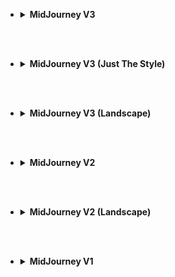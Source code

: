 - <details><summary><b>MidJourney V3</summary></b><p><div align="center">

	<h3><pre>MidJourney V3</pre></h3>

	<br>

	<a href="https://github.com/willwulfken/MidJourney-Styles-and-Keywords-Reference/blob/main/Pages/MJ_V3/Style_Pages/Themes.md"><picture>
	<source media="(prefers-color-scheme: dark)" srcset="https://github.com/willwulfken/MidJourney-Styles-and-Keywords-Reference/blob/main/Images/Repo_Parts/Buttons/Mini_Style_Buttons/button_style_themes.png?raw=true" width = 190>
	<source media="(prefers-color-scheme: light)" srcset="https://github.com/willwulfken/MidJourney-Styles-and-Keywords-Reference/blob/main/Images/Repo_Parts/Buttons/Mini_Style_Buttons/button_style_themes_light.png?raw=true" width = 190>
	<img alt="🎭 Themes" src="https://github.com/willwulfken/MidJourney-Styles-and-Keywords-Reference/blob/main/Images/Repo_Parts/Buttons/Mini_Style_Buttons/button_style_themes.png?raw=true" width = 190>
	</picture></a>
	<a href="https://github.com/willwulfken/MidJourney-Styles-and-Keywords-Reference/blob/main/Pages/MJ_V3/Style_Pages/Design_Styles.md"><picture>
	<source media="(prefers-color-scheme: dark)" srcset="https://github.com/willwulfken/MidJourney-Styles-and-Keywords-Reference/blob/main/Images/Repo_Parts/Buttons/Mini_Style_Buttons/button_style_design_styles.png?raw=true" width = 190>
	<source media="(prefers-color-scheme: light)" srcset="https://github.com/willwulfken/MidJourney-Styles-and-Keywords-Reference/blob/main/Images/Repo_Parts/Buttons/Mini_Style_Buttons/button_style_design_styles_light.png?raw=true" width = 190>
	<img alt="🖼 Design Styles" src="https://github.com/willwulfken/MidJourney-Styles-and-Keywords-Reference/blob/main/Images/Repo_Parts/Buttons/Mini_Style_Buttons/button_style_design_styles.png?raw=true" width = 190>
	</picture></a>
	<a href="https://github.com/willwulfken/MidJourney-Styles-and-Keywords-Reference/blob/main/Pages/MJ_V3/Style_Pages/Digital.md"><picture>
	<source media="(prefers-color-scheme: dark)" srcset="https://github.com/willwulfken/MidJourney-Styles-and-Keywords-Reference/blob/main/Images/Repo_Parts/Buttons/Mini_Style_Buttons/button_style_digital.png?raw=true" width = 190>
	<source media="(prefers-color-scheme: light)" srcset="https://github.com/willwulfken/MidJourney-Styles-and-Keywords-Reference/blob/main/Images/Repo_Parts/Buttons/Mini_Style_Buttons/button_style_digital_light.png?raw=true" width = 190>
	<img alt="🖥 Digital" src="https://github.com/willwulfken/MidJourney-Styles-and-Keywords-Reference/blob/main/Images/Repo_Parts/Buttons/Mini_Style_Buttons/button_style_digital.png?raw=true" width = 190>
	</picture></a>
	<br>
	<a href="https://github.com/willwulfken/MidJourney-Styles-and-Keywords-Reference/blob/main/Pages/MJ_V3/Style_Pages/Artists.md"><picture>
	<source media="(prefers-color-scheme: dark)" srcset="https://github.com/willwulfken/MidJourney-Styles-and-Keywords-Reference/blob/main/Images/Repo_Parts/Buttons/Mini_Style_Buttons/button_style_artists.png?raw=true" width = 190>
	<source media="(prefers-color-scheme: light)" srcset="https://github.com/willwulfken/MidJourney-Styles-and-Keywords-Reference/blob/main/Images/Repo_Parts/Buttons/Mini_Style_Buttons/button_style_artists_light.png?raw=true" width = 190>
	<img alt="📔 Artists" src="https://github.com/willwulfken/MidJourney-Styles-and-Keywords-Reference/blob/main/Images/Repo_Parts/Buttons/Mini_Style_Buttons/button_style_artists.png?raw=true" width = 190>
	</picture></a>
	<a href="https://github.com/willwulfken/MidJourney-Styles-and-Keywords-Reference/blob/main/Pages/MJ_V3/Style_Pages/Drawing_and_Art_Mediums.md"><picture>
	<source media="(prefers-color-scheme: dark)" srcset="https://github.com/willwulfken/MidJourney-Styles-and-Keywords-Reference/blob/main/Images/Repo_Parts/Buttons/Mini_Style_Buttons/button_style_drawing_and_art_mediums.png?raw=true" width = 190>
	<source media="(prefers-color-scheme: light)" srcset="https://github.com/willwulfken/MidJourney-Styles-and-Keywords-Reference/blob/main/Images/Repo_Parts/Buttons/Mini_Style_Buttons/button_style_drawing_and_art_mediums_light.png?raw=true" width = 190>
	<img alt="🖌 Drawing and Art Mediums" src="https://github.com/willwulfken/MidJourney-Styles-and-Keywords-Reference/blob/main/Images/Repo_Parts/Buttons/Mini_Style_Buttons/button_style_drawing_and_art_mediums.png?raw=true" width = 190>
	</picture></a>
	<a href="https://github.com/willwulfken/MidJourney-Styles-and-Keywords-Reference/blob/main/Pages/MJ_V3/Style_Pages/Colors_and_Palettes.md"><picture>
	<source media="(prefers-color-scheme: dark)" srcset="https://github.com/willwulfken/MidJourney-Styles-and-Keywords-Reference/blob/main/Images/Repo_Parts/Buttons/Mini_Style_Buttons/button_style_colors_and_palettes.png?raw=true" width = 190>
	<source media="(prefers-color-scheme: light)" srcset="https://github.com/willwulfken/MidJourney-Styles-and-Keywords-Reference/blob/main/Images/Repo_Parts/Buttons/Mini_Style_Buttons/button_style_colors_and_palettes_light.png?raw=true" width = 190>
	<img alt="🎨 Colors and Palettes" src="https://github.com/willwulfken/MidJourney-Styles-and-Keywords-Reference/blob/main/Images/Repo_Parts/Buttons/Mini_Style_Buttons/button_style_colors_and_palettes.png?raw=true" width = 190>
	</picture></a>
	<br>
	<a href="https://github.com/willwulfken/MidJourney-Styles-and-Keywords-Reference/blob/main/Pages/MJ_V3/Style_Pages/Materials.md"><picture>
	<source media="(prefers-color-scheme: dark)" srcset="https://github.com/willwulfken/MidJourney-Styles-and-Keywords-Reference/blob/main/Images/Repo_Parts/Buttons/Mini_Style_Buttons/button_style_materials.png?raw=true" width = 190>
	<source media="(prefers-color-scheme: light)" srcset="https://github.com/willwulfken/MidJourney-Styles-and-Keywords-Reference/blob/main/Images/Repo_Parts/Buttons/Mini_Style_Buttons/button_style_materials_light.png?raw=true" width = 190>
	<img alt="🧱 Materials" src="https://github.com/willwulfken/MidJourney-Styles-and-Keywords-Reference/blob/main/Images/Repo_Parts/Buttons/Mini_Style_Buttons/button_style_materials.png?raw=true" width = 190>
	</picture></a>
	<a href="https://github.com/willwulfken/MidJourney-Styles-and-Keywords-Reference/blob/main/Pages/MJ_V3/Style_Pages/Objects_and_Animals.md"><picture>
	<source media="(prefers-color-scheme: dark)" srcset="https://github.com/willwulfken/MidJourney-Styles-and-Keywords-Reference/blob/main/Images/Repo_Parts/Buttons/Mini_Style_Buttons/button_style_objects_and_animals.png?raw=true" width = 190>
	<source media="(prefers-color-scheme: light)" srcset="https://github.com/willwulfken/MidJourney-Styles-and-Keywords-Reference/blob/main/Images/Repo_Parts/Buttons/Mini_Style_Buttons/button_style_objects_and_animals_light.png?raw=true" width = 190>
	<img alt="🎷 Objects and Animals" src="https://github.com/willwulfken/MidJourney-Styles-and-Keywords-Reference/blob/main/Images/Repo_Parts/Buttons/Mini_Style_Buttons/button_style_objects_and_animals.png?raw=true" width = 190>
	</picture></a>
	<a href="https://github.com/willwulfken/MidJourney-Styles-and-Keywords-Reference/blob/main/Pages/MJ_V3/Style_Pages/Material_Properties.md"><picture>
	<source media="(prefers-color-scheme: dark)" srcset="https://github.com/willwulfken/MidJourney-Styles-and-Keywords-Reference/blob/main/Images/Repo_Parts/Buttons/Mini_Style_Buttons/button_style_material_properties.png?raw=true" width = 190>
	<source media="(prefers-color-scheme: light)" srcset="https://github.com/willwulfken/MidJourney-Styles-and-Keywords-Reference/blob/main/Images/Repo_Parts/Buttons/Mini_Style_Buttons/button_style_material_properties_light.png?raw=true" width = 190>
	<img alt="📦 Material Properties" src="https://github.com/willwulfken/MidJourney-Styles-and-Keywords-Reference/blob/main/Images/Repo_Parts/Buttons/Mini_Style_Buttons/button_style_material_properties.png?raw=true" width = 190>
	</picture></a>
	<br>
	<a href="https://github.com/willwulfken/MidJourney-Styles-and-Keywords-Reference/blob/main/Pages/MJ_V3/Style_Pages/Lighting.md"><picture>
	<source media="(prefers-color-scheme: dark)" srcset="https://github.com/willwulfken/MidJourney-Styles-and-Keywords-Reference/blob/main/Images/Repo_Parts/Buttons/Mini_Style_Buttons/button_style_lighting.png?raw=true" width = 190>
	<source media="(prefers-color-scheme: light)" srcset="https://github.com/willwulfken/MidJourney-Styles-and-Keywords-Reference/blob/main/Images/Repo_Parts/Buttons/Mini_Style_Buttons/button_style_lighting_light.png?raw=true" width = 190>
	<img alt="💡 Lighting" src="https://github.com/willwulfken/MidJourney-Styles-and-Keywords-Reference/blob/main/Images/Repo_Parts/Buttons/Mini_Style_Buttons/button_style_lighting.png?raw=true" width = 190>
	</picture></a>
	<a href="https://github.com/willwulfken/MidJourney-Styles-and-Keywords-Reference/blob/main/Pages/MJ_V3/Style_Pages/SFX_and_Shaders.md"><picture>
	<source media="(prefers-color-scheme: dark)" srcset="https://github.com/willwulfken/MidJourney-Styles-and-Keywords-Reference/blob/main/Images/Repo_Parts/Buttons/Mini_Style_Buttons/button_style_sfx.png?raw=true" width = 190>
	<source media="(prefers-color-scheme: light)" srcset="https://github.com/willwulfken/MidJourney-Styles-and-Keywords-Reference/blob/main/Images/Repo_Parts/Buttons/Mini_Style_Buttons/button_style_sfx_light.png?raw=true" width = 190>
	<img alt="🌈 SFX and Shaders" src="https://github.com/willwulfken/MidJourney-Styles-and-Keywords-Reference/blob/main/Images/Repo_Parts/Buttons/Mini_Style_Buttons/button_style_sfx.png?raw=true" width = 190>
	</picture></a>
	<a href="https://github.com/willwulfken/MidJourney-Styles-and-Keywords-Reference/blob/main/Pages/MJ_V3/Style_Pages/Dimensionality.md"><picture>
	<source media="(prefers-color-scheme: dark)" srcset="https://github.com/willwulfken/MidJourney-Styles-and-Keywords-Reference/blob/main/Images/Repo_Parts/Buttons/Mini_Style_Buttons/button_style_dimensionality.png?raw=true" width = 190>
	<source media="(prefers-color-scheme: light)" srcset="https://github.com/willwulfken/MidJourney-Styles-and-Keywords-Reference/blob/main/Images/Repo_Parts/Buttons/Mini_Style_Buttons/button_style_dimensionality_light.png?raw=true" width = 190>
	<img alt="🌌 Dimensionality" src="https://github.com/willwulfken/MidJourney-Styles-and-Keywords-Reference/blob/main/Images/Repo_Parts/Buttons/Mini_Style_Buttons/button_style_dimensionality.png?raw=true" width = 190>
	</picture></a>
	<br>
	<a href="https://github.com/willwulfken/MidJourney-Styles-and-Keywords-Reference/blob/main/Pages/MJ_V3/Style_Pages/Camera.md"><picture>
	<source media="(prefers-color-scheme: dark)" srcset="https://github.com/willwulfken/MidJourney-Styles-and-Keywords-Reference/blob/main/Images/Repo_Parts/Buttons/Mini_Style_Buttons/button_style_camera.png?raw=true" width = 190>
	<source media="(prefers-color-scheme: light)" srcset="https://github.com/willwulfken/MidJourney-Styles-and-Keywords-Reference/blob/main/Images/Repo_Parts/Buttons/Mini_Style_Buttons/button_style_camera_light.png?raw=true" width = 190>
	<img alt="📷 Camera, Film, and Lenses" src="https://github.com/willwulfken/MidJourney-Styles-and-Keywords-Reference/blob/main/Images/Repo_Parts/Buttons/Mini_Style_Buttons/button_style_camera.png?raw=true" width = 190>
	</picture></a>
	<a href="https://github.com/willwulfken/MidJourney-Styles-and-Keywords-Reference/blob/main/Pages/MJ_V3/Style_Pages/Perspective.md"><picture>
	<source media="(prefers-color-scheme: dark)" srcset="https://github.com/willwulfken/MidJourney-Styles-and-Keywords-Reference/blob/main/Images/Repo_Parts/Buttons/Mini_Style_Buttons/button_style_perspective.png?raw=true" width = 190>
	<source media="(prefers-color-scheme: light)" srcset="https://github.com/willwulfken/MidJourney-Styles-and-Keywords-Reference/blob/main/Images/Repo_Parts/Buttons/Mini_Style_Buttons/button_style_perspective_light.png?raw=true" width = 190>
	<img alt="🛤️ Perspective" src="https://github.com/willwulfken/MidJourney-Styles-and-Keywords-Reference/blob/main/Images/Repo_Parts/Buttons/Mini_Style_Buttons/button_style_perspective.png?raw=true" width = 190>
	</picture></a>
	<a href="https://github.com/willwulfken/MidJourney-Styles-and-Keywords-Reference/blob/main/Pages/MJ_V3/Style_Pages/TV_and_Movies.md"><picture>
	<source media="(prefers-color-scheme: dark)" srcset="https://github.com/willwulfken/MidJourney-Styles-and-Keywords-Reference/blob/main/Images/Repo_Parts/Buttons/Mini_Style_Buttons/button_style_tv_and_movies.png?raw=true" width = 190>
	<source media="(prefers-color-scheme: light)" srcset="https://github.com/willwulfken/MidJourney-Styles-and-Keywords-Reference/blob/main/Images/Repo_Parts/Buttons/Mini_Style_Buttons/button_style_tv_and_movies_light.png?raw=true" width = 190>
	<img alt="🎬 TV Shows and Movies" src="https://github.com/willwulfken/MidJourney-Styles-and-Keywords-Reference/blob/main/Images/Repo_Parts/Buttons/Mini_Style_Buttons/button_style_tv_and_movies.png?raw=true" width = 190>
	</picture></a>
	<br>
	<a href="https://github.com/willwulfken/MidJourney-Styles-and-Keywords-Reference/blob/main/Pages/MJ_V3/Style_Pages/Geometry.md"><picture>
	<source media="(prefers-color-scheme: dark)" srcset="https://github.com/willwulfken/MidJourney-Styles-and-Keywords-Reference/blob/main/Images/Repo_Parts/Buttons/Mini_Style_Buttons/button_style_geometry.png?raw=true" width = 190>
	<source media="(prefers-color-scheme: light)" srcset="https://github.com/willwulfken/MidJourney-Styles-and-Keywords-Reference/blob/main/Images/Repo_Parts/Buttons/Mini_Style_Buttons/button_style_geometry_light.png?raw=true" width = 190>
	<img alt="💠 Geometry" src="https://github.com/willwulfken/MidJourney-Styles-and-Keywords-Reference/blob/main/Images/Repo_Parts/Buttons/Mini_Style_Buttons/button_style_geometry.png?raw=true" width = 190>
	</picture></a>
	<a href="https://github.com/willwulfken/MidJourney-Styles-and-Keywords-Reference/blob/main/Pages/MJ_V3/Style_Pages/Structural_Modification.md"><picture>
	<source media="(prefers-color-scheme: dark)" srcset="https://github.com/willwulfken/MidJourney-Styles-and-Keywords-Reference/blob/main/Images/Repo_Parts/Buttons/Mini_Style_Buttons/button_style_structural_modification.png?raw=true" width = 190>
	<source media="(prefers-color-scheme: light)" srcset="https://github.com/willwulfken/MidJourney-Styles-and-Keywords-Reference/blob/main/Images/Repo_Parts/Buttons/Mini_Style_Buttons/button_style_structural_modification_light.png?raw=true" width = 190>
	<img alt="♻ Structural Modification" src="https://github.com/willwulfken/MidJourney-Styles-and-Keywords-Reference/blob/main/Images/Repo_Parts/Buttons/Mini_Style_Buttons/button_style_structural_modification.png?raw=true" width = 190>
	</picture></a>
	<a href="https://github.com/willwulfken/MidJourney-Styles-and-Keywords-Reference/blob/main/Pages/MJ_V3/Style_Pages/Intangibles.md"><picture>
	<source media="(prefers-color-scheme: dark)" srcset="https://github.com/willwulfken/MidJourney-Styles-and-Keywords-Reference/blob/main/Images/Repo_Parts/Buttons/Mini_Style_Buttons/button_style_intangibles.png?raw=true" width = 190>
	<source media="(prefers-color-scheme: light)" srcset="https://github.com/willwulfken/MidJourney-Styles-and-Keywords-Reference/blob/main/Images/Repo_Parts/Buttons/Mini_Style_Buttons/button_style_intangibles_light.png?raw=true" width = 190>
	<img alt="➰ Intangibles" src="https://github.com/willwulfken/MidJourney-Styles-and-Keywords-Reference/blob/main/Images/Repo_Parts/Buttons/Mini_Style_Buttons/button_style_intangibles.png?raw=true" width = 190>
	</picture></a>
	<br>
	<a href="https://github.com/willwulfken/MidJourney-Styles-and-Keywords-Reference/blob/main/Pages/MJ_V3/Style_Pages/Combinations.md"><picture>
	<source media="(prefers-color-scheme: dark)" srcset="https://github.com/willwulfken/MidJourney-Styles-and-Keywords-Reference/blob/main/Images/Repo_Parts/Buttons/Mini_Style_Buttons/Differed_Lengths/button_combinations_half.png?raw=true" width = 288>
	<source media="(prefers-color-scheme: light)" srcset="https://github.com/willwulfken/MidJourney-Styles-and-Keywords-Reference/blob/main/Images/Repo_Parts/Buttons/Mini_Style_Buttons/Differed_Lengths/button_combinations_half_light.png?raw=true" width = 288>
	<img alt="🖇🎰 Combinations" src="https://github.com/willwulfken/MidJourney-Styles-and-Keywords-Reference/blob/main/Images/Repo_Parts/Buttons/Mini_Style_Buttons/Differed_Lengths/button_combinations_half.png?raw=true" width = 288>
	</picture></a>
	<a href="https://github.com/willwulfken/MidJourney-Styles-and-Keywords-Reference/blob/main/Pages/MJ_V3/Style_Pages/Experimental.md"><picture>
	<source media="(prefers-color-scheme: dark)" srcset="https://github.com/willwulfken/MidJourney-Styles-and-Keywords-Reference/blob/main/Images/Repo_Parts/Buttons/Mini_Style_Buttons/Differed_Lengths/button_style_experimental_half.png?raw=true" width = 288>
	<source media="(prefers-color-scheme: light)" srcset="https://github.com/willwulfken/MidJourney-Styles-and-Keywords-Reference/blob/main/Images/Repo_Parts/Buttons/Mini_Style_Buttons/Differed_Lengths/button_style_experimental_half_light.png?raw=true" width = 288>
	<img alt="🧪 Experimental" src="https://github.com/willwulfken/MidJourney-Styles-and-Keywords-Reference/blob/main/Images/Repo_Parts/Buttons/Mini_Style_Buttons/Differed_Lengths/button_style_experimental_half.png?raw=true" width = 288>
	</picture></a>
	<br>
	<a href="https://github.com/willwulfken/MidJourney-Styles-and-Keywords-Reference/blob/main/Pages/MJ_V3/Style_Pages/Miscellaneous.md"><picture>
	<source media="(prefers-color-scheme: dark)" srcset="https://github.com/willwulfken/MidJourney-Styles-and-Keywords-Reference/blob/main/Images/Repo_Parts/Buttons/Mini_Style_Buttons/button_style_miscellaneous.png?raw=true" width = 580>
	<source media="(prefers-color-scheme: light)" srcset="https://github.com/willwulfken/MidJourney-Styles-and-Keywords-Reference/blob/main/Images/Repo_Parts/Buttons/Mini_Style_Buttons/button_style_miscellaneous_light.png?raw=true" width = 580>
	<img alt="🎛 Miscellaneous" src="https://github.com/willwulfken/MidJourney-Styles-and-Keywords-Reference/blob/main/Images/Repo_Parts/Buttons/Mini_Style_Buttons/button_style_miscellaneous.png?raw=true" width = 580>
	</picture></a>

</div></p></details>



<br><br>



- <details><summary><b>MidJourney V3 (Just The Style)</summary></b><p><div align="center">

  <h3><pre>MidJourney V3 (Just The Style)</pre></h3>

	<br>

	<a href="https://github.com/willwulfken/MidJourney-Styles-and-Keywords-Reference/blob/main/Pages/MJ_V3/Just_The_Style/Style_Pages/Themes.md"><picture>
	<source media="(prefers-color-scheme: dark)" srcset="https://github.com/willwulfken/MidJourney-Styles-and-Keywords-Reference/blob/main/Images/Repo_Parts/Buttons/Mini_Style_Buttons/button_style_themes.png?raw=true" width = 190>
	<source media="(prefers-color-scheme: light)" srcset="https://github.com/willwulfken/MidJourney-Styles-and-Keywords-Reference/blob/main/Images/Repo_Parts/Buttons/Mini_Style_Buttons/button_style_themes_light.png?raw=true" width = 190>
	<img alt="🎭 Themes" src="https://github.com/willwulfken/MidJourney-Styles-and-Keywords-Reference/blob/main/Images/Repo_Parts/Buttons/Mini_Style_Buttons/button_style_themes.png?raw=true" width = 190>
	</picture></a>
	<a href="https://github.com/willwulfken/MidJourney-Styles-and-Keywords-Reference/blob/main/Pages/MJ_V3/Just_The_Style/Style_Pages/Design_Styles.md"><picture>
	<source media="(prefers-color-scheme: dark)" srcset="https://github.com/willwulfken/MidJourney-Styles-and-Keywords-Reference/blob/main/Images/Repo_Parts/Buttons/Mini_Style_Buttons/button_style_design_styles.png?raw=true" width = 190>
	<source media="(prefers-color-scheme: light)" srcset="https://github.com/willwulfken/MidJourney-Styles-and-Keywords-Reference/blob/main/Images/Repo_Parts/Buttons/Mini_Style_Buttons/button_style_design_styles_light.png?raw=true" width = 190>
	<img alt="🖼 Design Styles" src="https://github.com/willwulfken/MidJourney-Styles-and-Keywords-Reference/blob/main/Images/Repo_Parts/Buttons/Mini_Style_Buttons/button_style_design_styles.png?raw=true" width = 190>
	</picture></a>
	<a href="https://github.com/willwulfken/MidJourney-Styles-and-Keywords-Reference/blob/main/Pages/MJ_V3/Just_The_Style/Style_Pages/Digital.md"><picture>
	<source media="(prefers-color-scheme: dark)" srcset="https://github.com/willwulfken/MidJourney-Styles-and-Keywords-Reference/blob/main/Images/Repo_Parts/Buttons/Mini_Style_Buttons/button_style_digital.png?raw=true" width = 190>
	<source media="(prefers-color-scheme: light)" srcset="https://github.com/willwulfken/MidJourney-Styles-and-Keywords-Reference/blob/main/Images/Repo_Parts/Buttons/Mini_Style_Buttons/button_style_digital_light.png?raw=true" width = 190>
	<img alt="🖥 Digital" src="https://github.com/willwulfken/MidJourney-Styles-and-Keywords-Reference/blob/main/Images/Repo_Parts/Buttons/Mini_Style_Buttons/button_style_digital.png?raw=true" width = 190>
	</picture></a>
	<br>
	<a href="https://github.com/willwulfken/MidJourney-Styles-and-Keywords-Reference/blob/main/Pages/MJ_V3/Just_The_Style/Style_Pages/Artists.md"><picture>
	<source media="(prefers-color-scheme: dark)" srcset="https://github.com/willwulfken/MidJourney-Styles-and-Keywords-Reference/blob/main/Images/Repo_Parts/Buttons/Mini_Style_Buttons/button_style_artists.png?raw=true" width = 190>
	<source media="(prefers-color-scheme: light)" srcset="https://github.com/willwulfken/MidJourney-Styles-and-Keywords-Reference/blob/main/Images/Repo_Parts/Buttons/Mini_Style_Buttons/button_style_artists_light.png?raw=true" width = 190>
	<img alt="📔 Artists" src="https://github.com/willwulfken/MidJourney-Styles-and-Keywords-Reference/blob/main/Images/Repo_Parts/Buttons/Mini_Style_Buttons/button_style_artists.png?raw=true" width = 190>
	</picture></a>
	<a href="https://github.com/willwulfken/MidJourney-Styles-and-Keywords-Reference/blob/main/Pages/MJ_V3/Just_The_Style/Style_Pages/Drawing_and_Art_Mediums.md"><picture>
	<source media="(prefers-color-scheme: dark)" srcset="https://github.com/willwulfken/MidJourney-Styles-and-Keywords-Reference/blob/main/Images/Repo_Parts/Buttons/Mini_Style_Buttons/button_style_drawing_and_art_mediums.png?raw=true" width = 190>
	<source media="(prefers-color-scheme: light)" srcset="https://github.com/willwulfken/MidJourney-Styles-and-Keywords-Reference/blob/main/Images/Repo_Parts/Buttons/Mini_Style_Buttons/button_style_drawing_and_art_mediums_light.png?raw=true" width = 190>
	<img alt="🖌 Drawing and Art Mediums" src="https://github.com/willwulfken/MidJourney-Styles-and-Keywords-Reference/blob/main/Images/Repo_Parts/Buttons/Mini_Style_Buttons/button_style_drawing_and_art_mediums.png?raw=true" width = 190>
	</picture></a>
	<a href="https://github.com/willwulfken/MidJourney-Styles-and-Keywords-Reference/blob/main/Pages/MJ_V3/Just_The_Style/Style_Pages/Colors_and_Palettes.md"><picture>
	<source media="(prefers-color-scheme: dark)" srcset="https://github.com/willwulfken/MidJourney-Styles-and-Keywords-Reference/blob/main/Images/Repo_Parts/Buttons/Mini_Style_Buttons/button_style_colors_and_palettes.png?raw=true" width = 190>
	<source media="(prefers-color-scheme: light)" srcset="https://github.com/willwulfken/MidJourney-Styles-and-Keywords-Reference/blob/main/Images/Repo_Parts/Buttons/Mini_Style_Buttons/button_style_colors_and_palettes_light.png?raw=true" width = 190>
	<img alt="🎨 Colors and Palettes" src="https://github.com/willwulfken/MidJourney-Styles-and-Keywords-Reference/blob/main/Images/Repo_Parts/Buttons/Mini_Style_Buttons/button_style_colors_and_palettes.png?raw=true" width = 190>
	</picture></a>
	<br>
	<a href="https://github.com/willwulfken/MidJourney-Styles-and-Keywords-Reference/blob/main/Pages/MJ_V3/Just_The_Style/Style_Pages/Materials.md"><picture>
	<source media="(prefers-color-scheme: dark)" srcset="https://github.com/willwulfken/MidJourney-Styles-and-Keywords-Reference/blob/main/Images/Repo_Parts/Buttons/Mini_Style_Buttons/button_style_materials.png?raw=true" width = 190>
	<source media="(prefers-color-scheme: light)" srcset="https://github.com/willwulfken/MidJourney-Styles-and-Keywords-Reference/blob/main/Images/Repo_Parts/Buttons/Mini_Style_Buttons/button_style_materials_light.png?raw=true" width = 190>
	<img alt="🧱 Materials" src="https://github.com/willwulfken/MidJourney-Styles-and-Keywords-Reference/blob/main/Images/Repo_Parts/Buttons/Mini_Style_Buttons/button_style_materials.png?raw=true" width = 190>
	</picture></a>
	<a href="https://github.com/willwulfken/MidJourney-Styles-and-Keywords-Reference/blob/main/Pages/MJ_V3/Just_The_Style/Style_Pages/Objects_and_Animals.md"><picture>
	<source media="(prefers-color-scheme: dark)" srcset="https://github.com/willwulfken/MidJourney-Styles-and-Keywords-Reference/blob/main/Images/Repo_Parts/Buttons/Mini_Style_Buttons/button_style_objects_and_animals.png?raw=true" width = 190>
	<source media="(prefers-color-scheme: light)" srcset="https://github.com/willwulfken/MidJourney-Styles-and-Keywords-Reference/blob/main/Images/Repo_Parts/Buttons/Mini_Style_Buttons/button_style_objects_and_animals_light.png?raw=true" width = 190>
	<img alt="🎷 Objects and Animals" src="https://github.com/willwulfken/MidJourney-Styles-and-Keywords-Reference/blob/main/Images/Repo_Parts/Buttons/Mini_Style_Buttons/button_style_objects_and_animals.png?raw=true" width = 190>
	</picture></a>
	<a href="https://github.com/willwulfken/MidJourney-Styles-and-Keywords-Reference/blob/main/Pages/MJ_V3/Just_The_Style/Style_Pages/Material_Properties.md"><picture>
	<source media="(prefers-color-scheme: dark)" srcset="https://github.com/willwulfken/MidJourney-Styles-and-Keywords-Reference/blob/main/Images/Repo_Parts/Buttons/Mini_Style_Buttons/button_style_material_properties.png?raw=true" width = 190>
	<source media="(prefers-color-scheme: light)" srcset="https://github.com/willwulfken/MidJourney-Styles-and-Keywords-Reference/blob/main/Images/Repo_Parts/Buttons/Mini_Style_Buttons/button_style_material_properties_light.png?raw=true" width = 190>
	<img alt="📦 Material Properties" src="https://github.com/willwulfken/MidJourney-Styles-and-Keywords-Reference/blob/main/Images/Repo_Parts/Buttons/Mini_Style_Buttons/button_style_material_properties.png?raw=true" width = 190>
	</picture></a>
	<br>
	<a href="https://github.com/willwulfken/MidJourney-Styles-and-Keywords-Reference/blob/main/Pages/MJ_V3/Just_The_Style/Style_Pages/Lighting.md"><picture>
	<source media="(prefers-color-scheme: dark)" srcset="https://github.com/willwulfken/MidJourney-Styles-and-Keywords-Reference/blob/main/Images/Repo_Parts/Buttons/Mini_Style_Buttons/button_style_lighting.png?raw=true" width = 190>
	<source media="(prefers-color-scheme: light)" srcset="https://github.com/willwulfken/MidJourney-Styles-and-Keywords-Reference/blob/main/Images/Repo_Parts/Buttons/Mini_Style_Buttons/button_style_lighting_light.png?raw=true" width = 190>
	<img alt="💡 Lighting" src="https://github.com/willwulfken/MidJourney-Styles-and-Keywords-Reference/blob/main/Images/Repo_Parts/Buttons/Mini_Style_Buttons/button_style_lighting.png?raw=true" width = 190>
	</picture></a>
	<a href="https://github.com/willwulfken/MidJourney-Styles-and-Keywords-Reference/blob/main/Pages/MJ_V3/Just_The_Style/Style_Pages/SFX_and_Shaders.md"><picture>
	<source media="(prefers-color-scheme: dark)" srcset="https://github.com/willwulfken/MidJourney-Styles-and-Keywords-Reference/blob/main/Images/Repo_Parts/Buttons/Mini_Style_Buttons/button_style_sfx.png?raw=true" width = 190>
	<source media="(prefers-color-scheme: light)" srcset="https://github.com/willwulfken/MidJourney-Styles-and-Keywords-Reference/blob/main/Images/Repo_Parts/Buttons/Mini_Style_Buttons/button_style_sfx_light.png?raw=true" width = 190>
	<img alt="🌈 SFX and Shaders" src="https://github.com/willwulfken/MidJourney-Styles-and-Keywords-Reference/blob/main/Images/Repo_Parts/Buttons/Mini_Style_Buttons/button_style_sfx.png?raw=true" width = 190>
	</picture></a>
	<a href="https://github.com/willwulfken/MidJourney-Styles-and-Keywords-Reference/blob/main/Pages/MJ_V3/Just_The_Style/Style_Pages/Dimensionality.md"><picture>
	<source media="(prefers-color-scheme: dark)" srcset="https://github.com/willwulfken/MidJourney-Styles-and-Keywords-Reference/blob/main/Images/Repo_Parts/Buttons/Mini_Style_Buttons/button_style_dimensionality.png?raw=true" width = 190>
	<source media="(prefers-color-scheme: light)" srcset="https://github.com/willwulfken/MidJourney-Styles-and-Keywords-Reference/blob/main/Images/Repo_Parts/Buttons/Mini_Style_Buttons/button_style_dimensionality_light.png?raw=true" width = 190>
	<img alt="🌌 Dimensionality" src="https://github.com/willwulfken/MidJourney-Styles-and-Keywords-Reference/blob/main/Images/Repo_Parts/Buttons/Mini_Style_Buttons/button_style_dimensionality.png?raw=true" width = 190>
	</picture></a>
	<br>
	<a href="https://github.com/willwulfken/MidJourney-Styles-and-Keywords-Reference/blob/main/Pages/MJ_V3/Just_The_Style/Style_Pages/Camera.md"><picture>
	<source media="(prefers-color-scheme: dark)" srcset="https://github.com/willwulfken/MidJourney-Styles-and-Keywords-Reference/blob/main/Images/Repo_Parts/Buttons/Mini_Style_Buttons/button_style_camera.png?raw=true" width = 190>
	<source media="(prefers-color-scheme: light)" srcset="https://github.com/willwulfken/MidJourney-Styles-and-Keywords-Reference/blob/main/Images/Repo_Parts/Buttons/Mini_Style_Buttons/button_style_camera_light.png?raw=true" width = 190>
	<img alt="📷 Camera, Film, and Lenses" src="https://github.com/willwulfken/MidJourney-Styles-and-Keywords-Reference/blob/main/Images/Repo_Parts/Buttons/Mini_Style_Buttons/button_style_camera.png?raw=true" width = 190>
	</picture></a>
	<a href="https://github.com/willwulfken/MidJourney-Styles-and-Keywords-Reference/blob/main/Pages/MJ_V3/Just_The_Style/Style_Pages/Perspective.md"><picture>
	<source media="(prefers-color-scheme: dark)" srcset="https://github.com/willwulfken/MidJourney-Styles-and-Keywords-Reference/blob/main/Images/Repo_Parts/Buttons/Mini_Style_Buttons/button_style_perspective.png?raw=true" width = 190>
	<source media="(prefers-color-scheme: light)" srcset="https://github.com/willwulfken/MidJourney-Styles-and-Keywords-Reference/blob/main/Images/Repo_Parts/Buttons/Mini_Style_Buttons/button_style_perspective_light.png?raw=true" width = 190>
	<img alt="🛤️ Perspective" src="https://github.com/willwulfken/MidJourney-Styles-and-Keywords-Reference/blob/main/Images/Repo_Parts/Buttons/Mini_Style_Buttons/button_style_perspective.png?raw=true" width = 190>
	</picture></a>
	<a href="https://github.com/willwulfken/MidJourney-Styles-and-Keywords-Reference/blob/main/Pages/MJ_V3/Just_The_Style/Style_Pages/TV_and_Movies.md"><picture>
	<source media="(prefers-color-scheme: dark)" srcset="https://github.com/willwulfken/MidJourney-Styles-and-Keywords-Reference/blob/main/Images/Repo_Parts/Buttons/Mini_Style_Buttons/button_style_tv_and_movies.png?raw=true" width = 190>
	<source media="(prefers-color-scheme: light)" srcset="https://github.com/willwulfken/MidJourney-Styles-and-Keywords-Reference/blob/main/Images/Repo_Parts/Buttons/Mini_Style_Buttons/button_style_tv_and_movies_light.png?raw=true" width = 190>
	<img alt="🎬 TV Shows and Movies" src="https://github.com/willwulfken/MidJourney-Styles-and-Keywords-Reference/blob/main/Images/Repo_Parts/Buttons/Mini_Style_Buttons/button_style_tv_and_movies.png?raw=true" width = 190>
	</picture></a>
	<br>
	<a href="https://github.com/willwulfken/MidJourney-Styles-and-Keywords-Reference/blob/main/Pages/MJ_V3/Just_The_Style/Style_Pages/Geometry.md"><picture>
	<source media="(prefers-color-scheme: dark)" srcset="https://github.com/willwulfken/MidJourney-Styles-and-Keywords-Reference/blob/main/Images/Repo_Parts/Buttons/Mini_Style_Buttons/button_style_geometry.png?raw=true" width = 190>
	<source media="(prefers-color-scheme: light)" srcset="https://github.com/willwulfken/MidJourney-Styles-and-Keywords-Reference/blob/main/Images/Repo_Parts/Buttons/Mini_Style_Buttons/button_style_geometry_light.png?raw=true" width = 190>
	<img alt="💠 Geometry" src="https://github.com/willwulfken/MidJourney-Styles-and-Keywords-Reference/blob/main/Images/Repo_Parts/Buttons/Mini_Style_Buttons/button_style_geometry.png?raw=true" width = 190>
	</picture></a>
	<a href="https://github.com/willwulfken/MidJourney-Styles-and-Keywords-Reference/blob/main/Pages/MJ_V3/Just_The_Style/Style_Pages/Structural_Modification.md"><picture>
	<source media="(prefers-color-scheme: dark)" srcset="https://github.com/willwulfken/MidJourney-Styles-and-Keywords-Reference/blob/main/Images/Repo_Parts/Buttons/Mini_Style_Buttons/button_style_structural_modification.png?raw=true" width = 190>
	<source media="(prefers-color-scheme: light)" srcset="https://github.com/willwulfken/MidJourney-Styles-and-Keywords-Reference/blob/main/Images/Repo_Parts/Buttons/Mini_Style_Buttons/button_style_structural_modification_light.png?raw=true" width = 190>
	<img alt="♻ Structural Modification" src="https://github.com/willwulfken/MidJourney-Styles-and-Keywords-Reference/blob/main/Images/Repo_Parts/Buttons/Mini_Style_Buttons/button_style_structural_modification.png?raw=true" width = 190>
	</picture></a>
	<a href="https://github.com/willwulfken/MidJourney-Styles-and-Keywords-Reference/blob/main/Pages/MJ_V3/Just_The_Style/Style_Pages/Intangibles.md"><picture>
	<source media="(prefers-color-scheme: dark)" srcset="https://github.com/willwulfken/MidJourney-Styles-and-Keywords-Reference/blob/main/Images/Repo_Parts/Buttons/Mini_Style_Buttons/button_style_intangibles.png?raw=true" width = 190>
	<source media="(prefers-color-scheme: light)" srcset="https://github.com/willwulfken/MidJourney-Styles-and-Keywords-Reference/blob/main/Images/Repo_Parts/Buttons/Mini_Style_Buttons/button_style_intangibles_light.png?raw=true" width = 190>
	<img alt="➰ Intangibles" src="https://github.com/willwulfken/MidJourney-Styles-and-Keywords-Reference/blob/main/Images/Repo_Parts/Buttons/Mini_Style_Buttons/button_style_intangibles.png?raw=true" width = 190>
	</picture></a>
	<br>
	<a href="https://github.com/willwulfken/MidJourney-Styles-and-Keywords-Reference/blob/main/Pages/MJ_V3/Just_The_Style/Style_Pages/Just_The_Style/Song_Lyrics.md"><picture>
	<source media="(prefers-color-scheme: dark)" srcset="https://github.com/willwulfken/MidJourney-Styles-and-Keywords-Reference/blob/main/Images/Repo_Parts/Buttons/Mini_Style_Buttons/button_song_lyrics.png?raw=true" width = 190>
	<source media="(prefers-color-scheme: light)" srcset="https://github.com/willwulfken/MidJourney-Styles-and-Keywords-Reference/blob/main/Images/Repo_Parts/Buttons/Mini_Style_Buttons/button_song_lyrics_light.png?raw=true" width = 190>
	<img alt="🎙 Song Lyrics" src="https://github.com/willwulfken/MidJourney-Styles-and-Keywords-Reference/blob/main/Images/Repo_Parts/Buttons/Mini_Style_Buttons/button_song_lyrics.png?raw=true" width = 190>
	</picture></a>
	<a href="https://github.com/willwulfken/MidJourney-Styles-and-Keywords-Reference/blob/main/Pages/MJ_V3/Just_The_Style/Style_Pages/Combinations.md"><picture>
	<source media="(prefers-color-scheme: dark)" srcset="https://github.com/willwulfken/MidJourney-Styles-and-Keywords-Reference/blob/main/Images/Repo_Parts/Buttons/Mini_Style_Buttons/button_combinations.png?raw=true" width = 190>
	<source media="(prefers-color-scheme: light)" srcset="https://github.com/willwulfken/MidJourney-Styles-and-Keywords-Reference/blob/main/Images/Repo_Parts/Buttons/Mini_Style_Buttons/button_combinations_light.png?raw=true" width = 190>
	<img alt="🖇🎰 Combinations" src="https://github.com/willwulfken/MidJourney-Styles-and-Keywords-Reference/blob/main/Images/Repo_Parts/Buttons/Mini_Style_Buttons/button_combinations.png?raw=true" width = 190>
	</picture></a>
	<a href="https://github.com/willwulfken/MidJourney-Styles-and-Keywords-Reference/blob/main/Pages/MJ_V3/Just_The_Style/Style_Pages/Experimental.md"><picture>
	<source media="(prefers-color-scheme: dark)" srcset="https://github.com/willwulfken/MidJourney-Styles-and-Keywords-Reference/blob/main/Images/Repo_Parts/Buttons/Mini_Style_Buttons/button_style_experimental.png?raw=true" width = 190>
	<source media="(prefers-color-scheme: light)" srcset="https://github.com/willwulfken/MidJourney-Styles-and-Keywords-Reference/blob/main/Images/Repo_Parts/Buttons/Mini_Style_Buttons/button_style_experimental_light.png?raw=true" width = 190>
	<img alt="🧪 Experimental" src="https://github.com/willwulfken/MidJourney-Styles-and-Keywords-Reference/blob/main/Images/Repo_Parts/Buttons/Mini_Style_Buttons/button_style_experimental.png?raw=true" width = 190>
	</picture></a>
	<br>
	<a href="https://github.com/willwulfken/MidJourney-Styles-and-Keywords-Reference/blob/main/Pages/MJ_V3/Just_The_Style/Style_Pages/Miscellaneous.md"><picture>
	<source media="(prefers-color-scheme: dark)" srcset="https://github.com/willwulfken/MidJourney-Styles-and-Keywords-Reference/blob/main/Images/Repo_Parts/Buttons/Mini_Style_Buttons/button_style_miscellaneous.png?raw=true" width = 580>
	<source media="(prefers-color-scheme: light)" srcset="https://github.com/willwulfken/MidJourney-Styles-and-Keywords-Reference/blob/main/Images/Repo_Parts/Buttons/Mini_Style_Buttons/button_style_miscellaneous_light.png?raw=true" width = 580>
	<img alt="🎛 Miscellaneous" src="https://github.com/willwulfken/MidJourney-Styles-and-Keywords-Reference/blob/main/Images/Repo_Parts/Buttons/Mini_Style_Buttons/button_style_miscellaneous.png?raw=true" width = 580>
	</picture></a>

</div></p></details>



<br><br>



- <details><summary><b>MidJourney V3 (Landscape)</summary></b><p><div align="center">

  <h3><pre>MidJourney V3 (Landscape)</pre></h3>

	<br>

	<a href="https://github.com/willwulfken/MidJourney-Styles-and-Keywords-Reference/blob/main/Pages/MJ_V3/Landscape/Just_The_Style/Style_Pages/Artists.md"><picture>
	<source media="(prefers-color-scheme: dark)" srcset="https://github.com/willwulfken/MidJourney-Styles-and-Keywords-Reference/blob/main/Images/Repo_Parts/Buttons/Mini_Style_Buttons/button_style_artists.png?raw=true" width = 190>
	<source media="(prefers-color-scheme: light)" srcset="https://github.com/willwulfken/MidJourney-Styles-and-Keywords-Reference/blob/main/Images/Repo_Parts/Buttons/Mini_Style_Buttons/button_style_artists_light.png?raw=true" width = 190>
	<img alt="📔 Artists" src="https://github.com/willwulfken/MidJourney-Styles-and-Keywords-Reference/blob/main/Images/Repo_Parts/Buttons/Mini_Style_Buttons/button_style_artists.png?raw=true" width = 190>
	</picture></a>

</div></p></details>



<br><br>



- <details><summary><b>MidJourney V2</summary></b><p><div align="center">

  <h3><pre>MidJourney V2</pre></h3>

	<br>

	<a href="https://github.com/willwulfken/MidJourney-Styles-and-Keywords-Reference/blob/main/Pages/MJ_V2/Style_Pages/Themes.md"><picture>
	<source media="(prefers-color-scheme: dark)" srcset="https://github.com/willwulfken/MidJourney-Styles-and-Keywords-Reference/blob/main/Images/Repo_Parts/Buttons/Mini_Style_Buttons/button_style_themes.png?raw=true" width = 190>
	<source media="(prefers-color-scheme: light)" srcset="https://github.com/willwulfken/MidJourney-Styles-and-Keywords-Reference/blob/main/Images/Repo_Parts/Buttons/Mini_Style_Buttons/button_style_themes_light.png?raw=true" width = 190>
	<img alt="🎭 Themes" src="https://github.com/willwulfken/MidJourney-Styles-and-Keywords-Reference/blob/main/Images/Repo_Parts/Buttons/Mini_Style_Buttons/button_style_themes.png?raw=true" width = 190>
	</picture></a>
	<a href="https://github.com/willwulfken/MidJourney-Styles-and-Keywords-Reference/blob/main/Pages/MJ_V2/Style_Pages/Design_Styles.md"><picture>
	<source media="(prefers-color-scheme: dark)" srcset="https://github.com/willwulfken/MidJourney-Styles-and-Keywords-Reference/blob/main/Images/Repo_Parts/Buttons/Mini_Style_Buttons/button_style_design_styles.png?raw=true" width = 190>
	<source media="(prefers-color-scheme: light)" srcset="https://github.com/willwulfken/MidJourney-Styles-and-Keywords-Reference/blob/main/Images/Repo_Parts/Buttons/Mini_Style_Buttons/button_style_design_styles_light.png?raw=true" width = 190>
	<img alt="🖼 Design Styles" src="https://github.com/willwulfken/MidJourney-Styles-and-Keywords-Reference/blob/main/Images/Repo_Parts/Buttons/Mini_Style_Buttons/button_style_design_styles.png?raw=true" width = 190>
	</picture></a>
	<a href="https://github.com/willwulfken/MidJourney-Styles-and-Keywords-Reference/blob/main/Pages/MJ_V2/Style_Pages/Digital.md"><picture>
	<source media="(prefers-color-scheme: dark)" srcset="https://github.com/willwulfken/MidJourney-Styles-and-Keywords-Reference/blob/main/Images/Repo_Parts/Buttons/Mini_Style_Buttons/button_style_digital.png?raw=true" width = 190>
	<source media="(prefers-color-scheme: light)" srcset="https://github.com/willwulfken/MidJourney-Styles-and-Keywords-Reference/blob/main/Images/Repo_Parts/Buttons/Mini_Style_Buttons/button_style_digital_light.png?raw=true" width = 190>
	<img alt="🖥 Digital" src="https://github.com/willwulfken/MidJourney-Styles-and-Keywords-Reference/blob/main/Images/Repo_Parts/Buttons/Mini_Style_Buttons/button_style_digital.png?raw=true" width = 190>
	</picture></a>
	<br>
	<a href="https://github.com/willwulfken/MidJourney-Styles-and-Keywords-Reference/blob/main/Pages/MJ_V2/Style_Pages/Artists.md"><picture>
	<source media="(prefers-color-scheme: dark)" srcset="https://github.com/willwulfken/MidJourney-Styles-and-Keywords-Reference/blob/main/Images/Repo_Parts/Buttons/Mini_Style_Buttons/button_style_artists.png?raw=true" width = 190>
	<source media="(prefers-color-scheme: light)" srcset="https://github.com/willwulfken/MidJourney-Styles-and-Keywords-Reference/blob/main/Images/Repo_Parts/Buttons/Mini_Style_Buttons/button_style_artists_light.png?raw=true" width = 190>
	<img alt="📔 Artists" src="https://github.com/willwulfken/MidJourney-Styles-and-Keywords-Reference/blob/main/Images/Repo_Parts/Buttons/Mini_Style_Buttons/button_style_artists.png?raw=true" width = 190>
	</picture></a>
	<a href="https://github.com/willwulfken/MidJourney-Styles-and-Keywords-Reference/blob/main/Pages/MJ_V2/Style_Pages/Drawing_and_Art_Mediums.md"><picture>
	<source media="(prefers-color-scheme: dark)" srcset="https://github.com/willwulfken/MidJourney-Styles-and-Keywords-Reference/blob/main/Images/Repo_Parts/Buttons/Mini_Style_Buttons/button_style_drawing_and_art_mediums.png?raw=true" width = 190>
	<source media="(prefers-color-scheme: light)" srcset="https://github.com/willwulfken/MidJourney-Styles-and-Keywords-Reference/blob/main/Images/Repo_Parts/Buttons/Mini_Style_Buttons/button_style_drawing_and_art_mediums_light.png?raw=true" width = 190>
	<img alt="🖌 Drawing and Art Mediums" src="https://github.com/willwulfken/MidJourney-Styles-and-Keywords-Reference/blob/main/Images/Repo_Parts/Buttons/Mini_Style_Buttons/button_style_drawing_and_art_mediums.png?raw=true" width = 190>
	</picture></a>
	<a href="https://github.com/willwulfken/MidJourney-Styles-and-Keywords-Reference/blob/main/Pages/MJ_V2/Style_Pages/Colors_and_Palettes.md"><picture>
	<source media="(prefers-color-scheme: dark)" srcset="https://github.com/willwulfken/MidJourney-Styles-and-Keywords-Reference/blob/main/Images/Repo_Parts/Buttons/Mini_Style_Buttons/button_style_colors_and_palettes.png?raw=true" width = 190>
	<source media="(prefers-color-scheme: light)" srcset="https://github.com/willwulfken/MidJourney-Styles-and-Keywords-Reference/blob/main/Images/Repo_Parts/Buttons/Mini_Style_Buttons/button_style_colors_and_palettes_light.png?raw=true" width = 190>
	<img alt="🎨 Colors and Palettes" src="https://github.com/willwulfken/MidJourney-Styles-and-Keywords-Reference/blob/main/Images/Repo_Parts/Buttons/Mini_Style_Buttons/button_style_colors_and_palettes.png?raw=true" width = 190>
	</picture></a>
	<br>
	<a href="https://github.com/willwulfken/MidJourney-Styles-and-Keywords-Reference/blob/main/Pages/MJ_V2/Style_Pages/Materials.md"><picture>
	<source media="(prefers-color-scheme: dark)" srcset="https://github.com/willwulfken/MidJourney-Styles-and-Keywords-Reference/blob/main/Images/Repo_Parts/Buttons/Mini_Style_Buttons/button_style_materials.png?raw=true" width = 190>
	<source media="(prefers-color-scheme: light)" srcset="https://github.com/willwulfken/MidJourney-Styles-and-Keywords-Reference/blob/main/Images/Repo_Parts/Buttons/Mini_Style_Buttons/button_style_materials_light.png?raw=true" width = 190>
	<img alt="🧱 Materials" src="https://github.com/willwulfken/MidJourney-Styles-and-Keywords-Reference/blob/main/Images/Repo_Parts/Buttons/Mini_Style_Buttons/button_style_materials.png?raw=true" width = 190>
	</picture></a>
	<a href="https://github.com/willwulfken/MidJourney-Styles-and-Keywords-Reference/blob/main/Pages/MJ_V2/Style_Pages/Objects_and_Animals.md"><picture>
	<source media="(prefers-color-scheme: dark)" srcset="https://github.com/willwulfken/MidJourney-Styles-and-Keywords-Reference/blob/main/Images/Repo_Parts/Buttons/Mini_Style_Buttons/button_style_objects_and_animals.png?raw=true" width = 190>
	<source media="(prefers-color-scheme: light)" srcset="https://github.com/willwulfken/MidJourney-Styles-and-Keywords-Reference/blob/main/Images/Repo_Parts/Buttons/Mini_Style_Buttons/button_style_objects_and_animals_light.png?raw=true" width = 190>
	<img alt="🎷 Objects and Animals" src="https://github.com/willwulfken/MidJourney-Styles-and-Keywords-Reference/blob/main/Images/Repo_Parts/Buttons/Mini_Style_Buttons/button_style_objects_and_animals.png?raw=true" width = 190>
	</picture></a>
	<a href="https://github.com/willwulfken/MidJourney-Styles-and-Keywords-Reference/blob/main/Pages/MJ_V2/Style_Pages/Material_Properties.md"><picture>
	<source media="(prefers-color-scheme: dark)" srcset="https://github.com/willwulfken/MidJourney-Styles-and-Keywords-Reference/blob/main/Images/Repo_Parts/Buttons/Mini_Style_Buttons/button_style_material_properties.png?raw=true" width = 190>
	<source media="(prefers-color-scheme: light)" srcset="https://github.com/willwulfken/MidJourney-Styles-and-Keywords-Reference/blob/main/Images/Repo_Parts/Buttons/Mini_Style_Buttons/button_style_material_properties_light.png?raw=true" width = 190>
	<img alt="📦 Material Properties" src="https://github.com/willwulfken/MidJourney-Styles-and-Keywords-Reference/blob/main/Images/Repo_Parts/Buttons/Mini_Style_Buttons/button_style_material_properties.png?raw=true" width = 190>
	</picture></a>
	<br>
	<a href="https://github.com/willwulfken/MidJourney-Styles-and-Keywords-Reference/blob/main/Pages/MJ_V2/Style_Pages/Lighting.md"><picture>
	<source media="(prefers-color-scheme: dark)" srcset="https://github.com/willwulfken/MidJourney-Styles-and-Keywords-Reference/blob/main/Images/Repo_Parts/Buttons/Mini_Style_Buttons/button_style_lighting.png?raw=true" width = 190>
	<source media="(prefers-color-scheme: light)" srcset="https://github.com/willwulfken/MidJourney-Styles-and-Keywords-Reference/blob/main/Images/Repo_Parts/Buttons/Mini_Style_Buttons/button_style_lighting_light.png?raw=true" width = 190>
	<img alt="💡 Lighting" src="https://github.com/willwulfken/MidJourney-Styles-and-Keywords-Reference/blob/main/Images/Repo_Parts/Buttons/Mini_Style_Buttons/button_style_lighting.png?raw=true" width = 190>
	</picture></a>
	<a href="https://github.com/willwulfken/MidJourney-Styles-and-Keywords-Reference/blob/main/Pages/MJ_V2/Style_Pages/SFX_and_Shaders.md"><picture>
	<source media="(prefers-color-scheme: dark)" srcset="https://github.com/willwulfken/MidJourney-Styles-and-Keywords-Reference/blob/main/Images/Repo_Parts/Buttons/Mini_Style_Buttons/button_style_sfx.png?raw=true" width = 190>
	<source media="(prefers-color-scheme: light)" srcset="https://github.com/willwulfken/MidJourney-Styles-and-Keywords-Reference/blob/main/Images/Repo_Parts/Buttons/Mini_Style_Buttons/button_style_sfx_light.png?raw=true" width = 190>
	<img alt="🌈 SFX and Shaders" src="https://github.com/willwulfken/MidJourney-Styles-and-Keywords-Reference/blob/main/Images/Repo_Parts/Buttons/Mini_Style_Buttons/button_style_sfx.png?raw=true" width = 190>
	</picture></a>
	<a href="https://github.com/willwulfken/MidJourney-Styles-and-Keywords-Reference/blob/main/Pages/MJ_V2/Style_Pages/Dimensionality.md"><picture>
	<source media="(prefers-color-scheme: dark)" srcset="https://github.com/willwulfken/MidJourney-Styles-and-Keywords-Reference/blob/main/Images/Repo_Parts/Buttons/Mini_Style_Buttons/button_style_dimensionality.png?raw=true" width = 190>
	<source media="(prefers-color-scheme: light)" srcset="https://github.com/willwulfken/MidJourney-Styles-and-Keywords-Reference/blob/main/Images/Repo_Parts/Buttons/Mini_Style_Buttons/button_style_dimensionality_light.png?raw=true" width = 190>
	<img alt="🌌 Dimensionality" src="https://github.com/willwulfken/MidJourney-Styles-and-Keywords-Reference/blob/main/Images/Repo_Parts/Buttons/Mini_Style_Buttons/button_style_dimensionality.png?raw=true" width = 190>
	</picture></a>
	<br>
	<a href="https://github.com/willwulfken/MidJourney-Styles-and-Keywords-Reference/blob/main/Pages/MJ_V2/Style_Pages/Camera.md"><picture>
	<source media="(prefers-color-scheme: dark)" srcset="https://github.com/willwulfken/MidJourney-Styles-and-Keywords-Reference/blob/main/Images/Repo_Parts/Buttons/Mini_Style_Buttons/button_style_camera.png?raw=true" width = 190>
	<source media="(prefers-color-scheme: light)" srcset="https://github.com/willwulfken/MidJourney-Styles-and-Keywords-Reference/blob/main/Images/Repo_Parts/Buttons/Mini_Style_Buttons/button_style_camera_light.png?raw=true" width = 190>
	<img alt="📷 Camera, Film, and Lenses" src="https://github.com/willwulfken/MidJourney-Styles-and-Keywords-Reference/blob/main/Images/Repo_Parts/Buttons/Mini_Style_Buttons/button_style_camera.png?raw=true" width = 190>
	</picture></a>
	<a href="https://github.com/willwulfken/MidJourney-Styles-and-Keywords-Reference/blob/main/Pages/MJ_V2/Style_Pages/Perspective.md"><picture>
	<source media="(prefers-color-scheme: dark)" srcset="https://github.com/willwulfken/MidJourney-Styles-and-Keywords-Reference/blob/main/Images/Repo_Parts/Buttons/Mini_Style_Buttons/button_style_perspective.png?raw=true" width = 190>
	<source media="(prefers-color-scheme: light)" srcset="https://github.com/willwulfken/MidJourney-Styles-and-Keywords-Reference/blob/main/Images/Repo_Parts/Buttons/Mini_Style_Buttons/button_style_perspective_light.png?raw=true" width = 190>
	<img alt="🛤️ Perspective" src="https://github.com/willwulfken/MidJourney-Styles-and-Keywords-Reference/blob/main/Images/Repo_Parts/Buttons/Mini_Style_Buttons/button_style_perspective.png?raw=true" width = 190>
	</picture></a>
	<a href="https://github.com/willwulfken/MidJourney-Styles-and-Keywords-Reference/blob/main/Pages/MJ_V2/Style_Pages/TV_and_Movies.md"><picture>
	<source media="(prefers-color-scheme: dark)" srcset="https://github.com/willwulfken/MidJourney-Styles-and-Keywords-Reference/blob/main/Images/Repo_Parts/Buttons/Mini_Style_Buttons/button_style_tv_and_movies.png?raw=true" width = 190>
	<source media="(prefers-color-scheme: light)" srcset="https://github.com/willwulfken/MidJourney-Styles-and-Keywords-Reference/blob/main/Images/Repo_Parts/Buttons/Mini_Style_Buttons/button_style_tv_and_movies_light.png?raw=true" width = 190>
	<img alt="🎬 TV Shows and Movies" src="https://github.com/willwulfken/MidJourney-Styles-and-Keywords-Reference/blob/main/Images/Repo_Parts/Buttons/Mini_Style_Buttons/button_style_tv_and_movies.png?raw=true" width = 190>
	</picture></a>
	<br>
	<a href="https://github.com/willwulfken/MidJourney-Styles-and-Keywords-Reference/blob/main/Pages/MJ_V2/Style_Pages/Geometry.md"><picture>
	<source media="(prefers-color-scheme: dark)" srcset="https://github.com/willwulfken/MidJourney-Styles-and-Keywords-Reference/blob/main/Images/Repo_Parts/Buttons/Mini_Style_Buttons/button_style_geometry.png?raw=true" width = 190>
	<source media="(prefers-color-scheme: light)" srcset="https://github.com/willwulfken/MidJourney-Styles-and-Keywords-Reference/blob/main/Images/Repo_Parts/Buttons/Mini_Style_Buttons/button_style_geometry_light.png?raw=true" width = 190>
	<img alt="💠 Geometry" src="https://github.com/willwulfken/MidJourney-Styles-and-Keywords-Reference/blob/main/Images/Repo_Parts/Buttons/Mini_Style_Buttons/button_style_geometry.png?raw=true" width = 190>
	</picture></a>
	<a href="https://github.com/willwulfken/MidJourney-Styles-and-Keywords-Reference/blob/main/Pages/MJ_V2/Style_Pages/Structural_Modification.md"><picture>
	<source media="(prefers-color-scheme: dark)" srcset="https://github.com/willwulfken/MidJourney-Styles-and-Keywords-Reference/blob/main/Images/Repo_Parts/Buttons/Mini_Style_Buttons/button_style_structural_modification.png?raw=true" width = 190>
	<source media="(prefers-color-scheme: light)" srcset="https://github.com/willwulfken/MidJourney-Styles-and-Keywords-Reference/blob/main/Images/Repo_Parts/Buttons/Mini_Style_Buttons/button_style_structural_modification_light.png?raw=true" width = 190>
	<img alt="♻ Structural Modification" src="https://github.com/willwulfken/MidJourney-Styles-and-Keywords-Reference/blob/main/Images/Repo_Parts/Buttons/Mini_Style_Buttons/button_style_structural_modification.png?raw=true" width = 190>
	</picture></a>
	<a href="https://github.com/willwulfken/MidJourney-Styles-and-Keywords-Reference/blob/main/Pages/MJ_V2/Style_Pages/Intangibles.md"><picture>
	<source media="(prefers-color-scheme: dark)" srcset="https://github.com/willwulfken/MidJourney-Styles-and-Keywords-Reference/blob/main/Images/Repo_Parts/Buttons/Mini_Style_Buttons/button_style_intangibles.png?raw=true" width = 190>
	<source media="(prefers-color-scheme: light)" srcset="https://github.com/willwulfken/MidJourney-Styles-and-Keywords-Reference/blob/main/Images/Repo_Parts/Buttons/Mini_Style_Buttons/button_style_intangibles_light.png?raw=true" width = 190>
	<img alt="➰ Intangibles" src="https://github.com/willwulfken/MidJourney-Styles-and-Keywords-Reference/blob/main/Images/Repo_Parts/Buttons/Mini_Style_Buttons/button_style_intangibles.png?raw=true" width = 190>
	</picture></a>
	<br>
	<a href="https://github.com/willwulfken/MidJourney-Styles-and-Keywords-Reference/blob/main/Pages/MJ_V2/Style_Pages/Combinations.md"><picture>
	<source media="(prefers-color-scheme: dark)" srcset="https://github.com/willwulfken/MidJourney-Styles-and-Keywords-Reference/blob/main/Images/Repo_Parts/Buttons/Mini_Style_Buttons/Differed_Lengths/button_combinations_half.png?raw=true" width = 288>
	<source media="(prefers-color-scheme: light)" srcset="https://github.com/willwulfken/MidJourney-Styles-and-Keywords-Reference/blob/main/Images/Repo_Parts/Buttons/Mini_Style_Buttons/Differed_Lengths/button_combinations_half_light.png?raw=true" width = 288>
	<img alt="🖇🎰 Combinations" src="https://github.com/willwulfken/MidJourney-Styles-and-Keywords-Reference/blob/main/Images/Repo_Parts/Buttons/Mini_Style_Buttons/Differed_Lengths/button_combinations_half.png?raw=true" width = 288>
	</picture></a>
	<a href="https://github.com/willwulfken/MidJourney-Styles-and-Keywords-Reference/blob/main/Pages/MJ_V2/Style_Pages/Experimental.md"><picture>
	<source media="(prefers-color-scheme: dark)" srcset="https://github.com/willwulfken/MidJourney-Styles-and-Keywords-Reference/blob/main/Images/Repo_Parts/Buttons/Mini_Style_Buttons/Differed_Lengths/button_style_experimental_half.png?raw=true" width = 288>
	<source media="(prefers-color-scheme: light)" srcset="https://github.com/willwulfken/MidJourney-Styles-and-Keywords-Reference/blob/main/Images/Repo_Parts/Buttons/Mini_Style_Buttons/Differed_Lengths/button_style_experimental_half_light.png?raw=true" width = 288>
	<img alt="🧪 Experimental" src="https://github.com/willwulfken/MidJourney-Styles-and-Keywords-Reference/blob/main/Images/Repo_Parts/Buttons/Mini_Style_Buttons/Differed_Lengths/button_style_experimental_half.png?raw=true" width = 288>
	</picture></a>
	<br>
	<a href="https://github.com/willwulfken/MidJourney-Styles-and-Keywords-Reference/blob/main/Pages/MJ_V2/Style_Pages/Miscellaneous.md"><picture>
	<source media="(prefers-color-scheme: dark)" srcset="https://github.com/willwulfken/MidJourney-Styles-and-Keywords-Reference/blob/main/Images/Repo_Parts/Buttons/Mini_Style_Buttons/button_style_miscellaneous.png?raw=true" width = 580>
	<source media="(prefers-color-scheme: light)" srcset="https://github.com/willwulfken/MidJourney-Styles-and-Keywords-Reference/blob/main/Images/Repo_Parts/Buttons/Mini_Style_Buttons/button_style_miscellaneous_light.png?raw=true" width = 580>
	<img alt="🎛 Miscellaneous" src="https://github.com/willwulfken/MidJourney-Styles-and-Keywords-Reference/blob/main/Images/Repo_Parts/Buttons/Mini_Style_Buttons/button_style_miscellaneous.png?raw=true" width = 580>
	</picture></a>

</div></p></details>



<br><br>



- <details><summary><b>MidJourney V2 (Landscape)</summary></b><p><div align="center">

  <h3><pre>MidJourney V2 (Landscape)</pre></h3>

	<br>

	<a href="https://github.com/willwulfken/MidJourney-Styles-and-Keywords-Reference/blob/main/Pages/MJ_V2/Landscape/Just_The_Style/Style_Pages/Artists.md"><picture>
	<source media="(prefers-color-scheme: dark)" srcset="https://github.com/willwulfken/MidJourney-Styles-and-Keywords-Reference/blob/main/Images/Repo_Parts/Buttons/Mini_Style_Buttons/button_style_artists.png?raw=true" width = 190>
	<source media="(prefers-color-scheme: light)" srcset="https://github.com/willwulfken/MidJourney-Styles-and-Keywords-Reference/blob/main/Images/Repo_Parts/Buttons/Mini_Style_Buttons/button_style_artists_light.png?raw=true" width = 190>
	<img alt="📔 Artists" src="https://github.com/willwulfken/MidJourney-Styles-and-Keywords-Reference/blob/main/Images/Repo_Parts/Buttons/Mini_Style_Buttons/button_style_artists.png?raw=true" width = 190>
	</picture></a>

</div></p></details>



<br><br>



- <details><summary><b>MidJourney V1</summary></b><p><div align="center">

  <h3><pre>MidJourney V1</pre></h3>

	<br>

	<a href="https://github.com/willwulfken/MidJourney-Styles-and-Keywords-Reference/blob/main/Pages/MJ_V1/Style_Pages/Themes.md"><picture>
	<source media="(prefers-color-scheme: dark)" srcset="https://github.com/willwulfken/MidJourney-Styles-and-Keywords-Reference/blob/main/Images/Repo_Parts/Buttons/Mini_Style_Buttons/button_style_themes.png?raw=true" width = 190>
	<source media="(prefers-color-scheme: light)" srcset="https://github.com/willwulfken/MidJourney-Styles-and-Keywords-Reference/blob/main/Images/Repo_Parts/Buttons/Mini_Style_Buttons/button_style_themes_light.png?raw=true" width = 190>
	<img alt="🎭 Themes" src="https://github.com/willwulfken/MidJourney-Styles-and-Keywords-Reference/blob/main/Images/Repo_Parts/Buttons/Mini_Style_Buttons/button_style_themes.png?raw=true" width = 190>
	</picture></a>
	<a href="https://github.com/willwulfken/MidJourney-Styles-and-Keywords-Reference/blob/main/Pages/MJ_V1/Style_Pages/Design_Styles.md"><picture>
	<source media="(prefers-color-scheme: dark)" srcset="https://github.com/willwulfken/MidJourney-Styles-and-Keywords-Reference/blob/main/Images/Repo_Parts/Buttons/Mini_Style_Buttons/button_style_design_styles.png?raw=true" width = 190>
	<source media="(prefers-color-scheme: light)" srcset="https://github.com/willwulfken/MidJourney-Styles-and-Keywords-Reference/blob/main/Images/Repo_Parts/Buttons/Mini_Style_Buttons/button_style_design_styles_light.png?raw=true" width = 190>
	<img alt="🖼 Design Styles" src="https://github.com/willwulfken/MidJourney-Styles-and-Keywords-Reference/blob/main/Images/Repo_Parts/Buttons/Mini_Style_Buttons/button_style_design_styles.png?raw=true" width = 190>
	</picture></a>
	<a href="https://github.com/willwulfken/MidJourney-Styles-and-Keywords-Reference/blob/main/Pages/MJ_V1/Style_Pages/Digital.md"><picture>
	<source media="(prefers-color-scheme: dark)" srcset="https://github.com/willwulfken/MidJourney-Styles-and-Keywords-Reference/blob/main/Images/Repo_Parts/Buttons/Mini_Style_Buttons/button_style_digital.png?raw=true" width = 190>
	<source media="(prefers-color-scheme: light)" srcset="https://github.com/willwulfken/MidJourney-Styles-and-Keywords-Reference/blob/main/Images/Repo_Parts/Buttons/Mini_Style_Buttons/button_style_digital_light.png?raw=true" width = 190>
	<img alt="🖥 Digital" src="https://github.com/willwulfken/MidJourney-Styles-and-Keywords-Reference/blob/main/Images/Repo_Parts/Buttons/Mini_Style_Buttons/button_style_digital.png?raw=true" width = 190>
	</picture></a>
	<br>
	<a href="https://github.com/willwulfken/MidJourney-Styles-and-Keywords-Reference/blob/main/Pages/MJ_V1/Style_Pages/Artists.md"><picture>
	<source media="(prefers-color-scheme: dark)" srcset="https://github.com/willwulfken/MidJourney-Styles-and-Keywords-Reference/blob/main/Images/Repo_Parts/Buttons/Mini_Style_Buttons/button_style_artists.png?raw=true" width = 190>
	<source media="(prefers-color-scheme: light)" srcset="https://github.com/willwulfken/MidJourney-Styles-and-Keywords-Reference/blob/main/Images/Repo_Parts/Buttons/Mini_Style_Buttons/button_style_artists_light.png?raw=true" width = 190>
	<img alt="📔 Artists" src="https://github.com/willwulfken/MidJourney-Styles-and-Keywords-Reference/blob/main/Images/Repo_Parts/Buttons/Mini_Style_Buttons/button_style_artists.png?raw=true" width = 190>
	</picture></a>
	<a href="https://github.com/willwulfken/MidJourney-Styles-and-Keywords-Reference/blob/main/Pages/MJ_V1/Style_Pages/Drawing_and_Art_Mediums.md"><picture>
	<source media="(prefers-color-scheme: dark)" srcset="https://github.com/willwulfken/MidJourney-Styles-and-Keywords-Reference/blob/main/Images/Repo_Parts/Buttons/Mini_Style_Buttons/button_style_drawing_and_art_mediums.png?raw=true" width = 190>
	<source media="(prefers-color-scheme: light)" srcset="https://github.com/willwulfken/MidJourney-Styles-and-Keywords-Reference/blob/main/Images/Repo_Parts/Buttons/Mini_Style_Buttons/button_style_drawing_and_art_mediums_light.png?raw=true" width = 190>
	<img alt="🖌 Drawing and Art Mediums" src="https://github.com/willwulfken/MidJourney-Styles-and-Keywords-Reference/blob/main/Images/Repo_Parts/Buttons/Mini_Style_Buttons/button_style_drawing_and_art_mediums.png?raw=true" width = 190>
	</picture></a>
	<a href="https://github.com/willwulfken/MidJourney-Styles-and-Keywords-Reference/blob/main/Pages/MJ_V1/Style_Pages/Colors_and_Palettes.md"><picture>
	<source media="(prefers-color-scheme: dark)" srcset="https://github.com/willwulfken/MidJourney-Styles-and-Keywords-Reference/blob/main/Images/Repo_Parts/Buttons/Mini_Style_Buttons/button_style_colors_and_palettes.png?raw=true" width = 190>
	<source media="(prefers-color-scheme: light)" srcset="https://github.com/willwulfken/MidJourney-Styles-and-Keywords-Reference/blob/main/Images/Repo_Parts/Buttons/Mini_Style_Buttons/button_style_colors_and_palettes_light.png?raw=true" width = 190>
	<img alt="🎨 Colors and Palettes" src="https://github.com/willwulfken/MidJourney-Styles-and-Keywords-Reference/blob/main/Images/Repo_Parts/Buttons/Mini_Style_Buttons/button_style_colors_and_palettes.png?raw=true" width = 190>
	</picture></a>
	<br>
	<a href="https://github.com/willwulfken/MidJourney-Styles-and-Keywords-Reference/blob/main/Pages/MJ_V1/Style_Pages/Materials.md"><picture>
	<source media="(prefers-color-scheme: dark)" srcset="https://github.com/willwulfken/MidJourney-Styles-and-Keywords-Reference/blob/main/Images/Repo_Parts/Buttons/Mini_Style_Buttons/button_style_materials.png?raw=true" width = 190>
	<source media="(prefers-color-scheme: light)" srcset="https://github.com/willwulfken/MidJourney-Styles-and-Keywords-Reference/blob/main/Images/Repo_Parts/Buttons/Mini_Style_Buttons/button_style_materials_light.png?raw=true" width = 190>
	<img alt="🧱 Materials" src="https://github.com/willwulfken/MidJourney-Styles-and-Keywords-Reference/blob/main/Images/Repo_Parts/Buttons/Mini_Style_Buttons/button_style_materials.png?raw=true" width = 190>
	</picture></a>
	<a href="https://github.com/willwulfken/MidJourney-Styles-and-Keywords-Reference/blob/main/Pages/MJ_V1/Style_Pages/Objects_and_Animals.md"><picture>
	<source media="(prefers-color-scheme: dark)" srcset="https://github.com/willwulfken/MidJourney-Styles-and-Keywords-Reference/blob/main/Images/Repo_Parts/Buttons/Mini_Style_Buttons/button_style_objects_and_animals.png?raw=true" width = 190>
	<source media="(prefers-color-scheme: light)" srcset="https://github.com/willwulfken/MidJourney-Styles-and-Keywords-Reference/blob/main/Images/Repo_Parts/Buttons/Mini_Style_Buttons/button_style_objects_and_animals_light.png?raw=true" width = 190>
	<img alt="🎷 Objects and Animals" src="https://github.com/willwulfken/MidJourney-Styles-and-Keywords-Reference/blob/main/Images/Repo_Parts/Buttons/Mini_Style_Buttons/button_style_objects_and_animals.png?raw=true" width = 190>
	</picture></a>
	<a href="https://github.com/willwulfken/MidJourney-Styles-and-Keywords-Reference/blob/main/Pages/MJ_V1/Style_Pages/Material_Properties.md"><picture>
	<source media="(prefers-color-scheme: dark)" srcset="https://github.com/willwulfken/MidJourney-Styles-and-Keywords-Reference/blob/main/Images/Repo_Parts/Buttons/Mini_Style_Buttons/button_style_material_properties.png?raw=true" width = 190>
	<source media="(prefers-color-scheme: light)" srcset="https://github.com/willwulfken/MidJourney-Styles-and-Keywords-Reference/blob/main/Images/Repo_Parts/Buttons/Mini_Style_Buttons/button_style_material_properties_light.png?raw=true" width = 190>
	<img alt="📦 Material Properties" src="https://github.com/willwulfken/MidJourney-Styles-and-Keywords-Reference/blob/main/Images/Repo_Parts/Buttons/Mini_Style_Buttons/button_style_material_properties.png?raw=true" width = 190>
	</picture></a>
	<br>
	<a href="https://github.com/willwulfken/MidJourney-Styles-and-Keywords-Reference/blob/main/Pages/MJ_V1/Style_Pages/Lighting.md"><picture>
	<source media="(prefers-color-scheme: dark)" srcset="https://github.com/willwulfken/MidJourney-Styles-and-Keywords-Reference/blob/main/Images/Repo_Parts/Buttons/Mini_Style_Buttons/button_style_lighting.png?raw=true" width = 190>
	<source media="(prefers-color-scheme: light)" srcset="https://github.com/willwulfken/MidJourney-Styles-and-Keywords-Reference/blob/main/Images/Repo_Parts/Buttons/Mini_Style_Buttons/button_style_lighting_light.png?raw=true" width = 190>
	<img alt="💡 Lighting" src="https://github.com/willwulfken/MidJourney-Styles-and-Keywords-Reference/blob/main/Images/Repo_Parts/Buttons/Mini_Style_Buttons/button_style_lighting.png?raw=true" width = 190>
	</picture></a>
	<a href="https://github.com/willwulfken/MidJourney-Styles-and-Keywords-Reference/blob/main/Pages/MJ_V1/Style_Pages/SFX_and_Shaders.md"><picture>
	<source media="(prefers-color-scheme: dark)" srcset="https://github.com/willwulfken/MidJourney-Styles-and-Keywords-Reference/blob/main/Images/Repo_Parts/Buttons/Mini_Style_Buttons/button_style_sfx.png?raw=true" width = 190>
	<source media="(prefers-color-scheme: light)" srcset="https://github.com/willwulfken/MidJourney-Styles-and-Keywords-Reference/blob/main/Images/Repo_Parts/Buttons/Mini_Style_Buttons/button_style_sfx_light.png?raw=true" width = 190>
	<img alt="🌈 SFX and Shaders" src="https://github.com/willwulfken/MidJourney-Styles-and-Keywords-Reference/blob/main/Images/Repo_Parts/Buttons/Mini_Style_Buttons/button_style_sfx.png?raw=true" width = 190>
	</picture></a>
	<a href="https://github.com/willwulfken/MidJourney-Styles-and-Keywords-Reference/blob/main/Pages/MJ_V1/Style_Pages/Dimensionality.md"><picture>
	<source media="(prefers-color-scheme: dark)" srcset="https://github.com/willwulfken/MidJourney-Styles-and-Keywords-Reference/blob/main/Images/Repo_Parts/Buttons/Mini_Style_Buttons/button_style_dimensionality.png?raw=true" width = 190>
	<source media="(prefers-color-scheme: light)" srcset="https://github.com/willwulfken/MidJourney-Styles-and-Keywords-Reference/blob/main/Images/Repo_Parts/Buttons/Mini_Style_Buttons/button_style_dimensionality_light.png?raw=true" width = 190>
	<img alt="🌌 Dimensionality" src="https://github.com/willwulfken/MidJourney-Styles-and-Keywords-Reference/blob/main/Images/Repo_Parts/Buttons/Mini_Style_Buttons/button_style_dimensionality.png?raw=true" width = 190>
	</picture></a>
	<br>
	<a href="https://github.com/willwulfken/MidJourney-Styles-and-Keywords-Reference/blob/main/Pages/MJ_V1/Style_Pages/Camera.md"><picture>
	<source media="(prefers-color-scheme: dark)" srcset="https://github.com/willwulfken/MidJourney-Styles-and-Keywords-Reference/blob/main/Images/Repo_Parts/Buttons/Mini_Style_Buttons/Differed_Lengths/button_style_camera_full.png?raw=true" width = 580>
	<source media="(prefers-color-scheme: light)" srcset="https://github.com/willwulfken/MidJourney-Styles-and-Keywords-Reference/blob/main/Images/Repo_Parts/Buttons/Mini_Style_Buttons/Differed_Lengths/button_style_camera_full_light.png?raw=true" width = 580>
	<img alt="📷 Camera, Film, and Lenses" src="https://github.com/willwulfken/MidJourney-Styles-and-Keywords-Reference/blob/main/Images/Repo_Parts/Buttons/Mini_Style_Buttons/Differed_Lengths/button_style_camera_full.png?raw=true" width = 580>
	</picture></a>
	<br>
	<a href="https://github.com/willwulfken/MidJourney-Styles-and-Keywords-Reference/blob/main/Pages/MJ_V1/Style_Pages/Geometry.md"><picture>
	<source media="(prefers-color-scheme: dark)" srcset="https://github.com/willwulfken/MidJourney-Styles-and-Keywords-Reference/blob/main/Images/Repo_Parts/Buttons/Mini_Style_Buttons/button_style_geometry.png?raw=true" width = 190>
	<source media="(prefers-color-scheme: light)" srcset="https://github.com/willwulfken/MidJourney-Styles-and-Keywords-Reference/blob/main/Images/Repo_Parts/Buttons/Mini_Style_Buttons/button_style_geometry_light.png?raw=true" width = 190>
	<img alt="💠 Geometry" src="https://github.com/willwulfken/MidJourney-Styles-and-Keywords-Reference/blob/main/Images/Repo_Parts/Buttons/Mini_Style_Buttons/button_style_geometry.png?raw=true" width = 190>
	</picture></a>
	<a href="https://github.com/willwulfken/MidJourney-Styles-and-Keywords-Reference/blob/main/Pages/MJ_V1/Style_Pages/Structural_Modification.md"><picture>
	<source media="(prefers-color-scheme: dark)" srcset="https://github.com/willwulfken/MidJourney-Styles-and-Keywords-Reference/blob/main/Images/Repo_Parts/Buttons/Mini_Style_Buttons/button_style_structural_modification.png?raw=true" width = 190>
	<source media="(prefers-color-scheme: light)" srcset="https://github.com/willwulfken/MidJourney-Styles-and-Keywords-Reference/blob/main/Images/Repo_Parts/Buttons/Mini_Style_Buttons/button_style_structural_modification_light.png?raw=true" width = 190>
	<img alt="♻ Structural Modification" src="https://github.com/willwulfken/MidJourney-Styles-and-Keywords-Reference/blob/main/Images/Repo_Parts/Buttons/Mini_Style_Buttons/button_style_structural_modification.png?raw=true" width = 190>
	</picture></a>
	<a href="https://github.com/willwulfken/MidJourney-Styles-and-Keywords-Reference/blob/main/Pages/MJ_V1/Style_Pages/Intangibles.md"><picture>
	<source media="(prefers-color-scheme: dark)" srcset="https://github.com/willwulfken/MidJourney-Styles-and-Keywords-Reference/blob/main/Images/Repo_Parts/Buttons/Mini_Style_Buttons/button_style_intangibles.png?raw=true" width = 190>
	<source media="(prefers-color-scheme: light)" srcset="https://github.com/willwulfken/MidJourney-Styles-and-Keywords-Reference/blob/main/Images/Repo_Parts/Buttons/Mini_Style_Buttons/button_style_intangibles_light.png?raw=true" width = 190>
	<img alt="➰ Intangibles" src="https://github.com/willwulfken/MidJourney-Styles-and-Keywords-Reference/blob/main/Images/Repo_Parts/Buttons/Mini_Style_Buttons/button_style_intangibles.png?raw=true" width = 190>
	</picture></a>

</div></p></details>